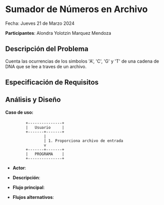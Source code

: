 # Sumador de Números en Archivo

Fecha: Jueves 21 de Marzo 2024 

**Participantes**:
Alondra Yolotzin Marquez Mendoza 

## Descripción del Problema

Cuenta las ocurrencias de los simbolos 'A', 'C', 'G' y 'T' de una cadena de DNA  que se lee a traves de un archivo. 

## Especificación de Requisitos





## Análisis y Diseño



 


#### Caso de uso: 

```
         +---------------+
         |   Usuario     |
         +-------+-------+
                 |
                 | 1. Proporciona archivo de entrada
                 v
         +-------+-------+
         |   PROGRAMA    |
         +---------------+
```

- **Actor**: 
- **Descripción**:

- **Flujo principal**:

	
- **Flujos alternativos**:
	
                

